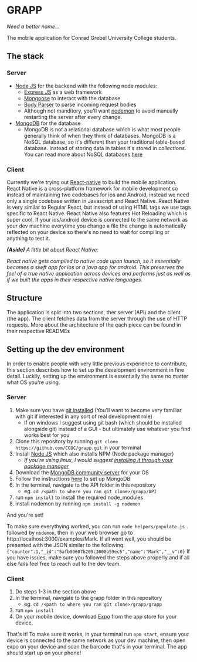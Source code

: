 # GRAPP
_Need a better name..._

The mobile application for Conrad Grebel University College students.

## The stack

### Server
- [Node JS](https://nodejs.org/en/) for the backend with the following node modules:
  - [Express JS](https://expressjs.com/) as a web framework
  - [Mongoose](http://mongoosejs.com/) to interact with the database
  - [Body Parser](https://www.npmjs.com/package/body-parser) to parse incoming request bodies
  - Although not manditory, you'll want [nodemon](https://nodemon.io/) to avoid manually restarting the server after every change.
- [MongoDB](https://www.mongodb.com/) for the database
  - MongoDB is not a relational database which is what most people generally think of when they think of databases. MongoDB is a NoSQL database, so it's different than your traditional table-based database. Instead of storing data in tables it's stored in _collections_. You can read more about NoSQL databases [here](https://www.mongodb.com/nosql-explained)

### Client
Currently we're trying out [React-native](https://facebook.github.io/react-native/) to build the mobile application. React Native is a cross-platform framework for mobile development so instead of maintaining two codebases for ios and Android, instead we need only a single codebase written in Javascript and React Native. React Native is very similar to Regular React, but instead of using HTML tags we use tags specific to React Native. React Native also features Hot Reloading which is super cool. If your ios/android device is connected to the same network as your dev machine everytime you change a file the change is automatically reflected on your device so there's no need to wait for compiling or anything to test it.

_**(Aside)** A little bit about React Native:_

_React native gets compiled to native code upon launch, so it essentially becomes a siwft app for ios or a java app for android. This preserves the feel of a true native application across devices and performs just as well as if we built the apps in their respective native languages._

## Structure

The application is split into two sections, ther server (API) and the client (the app). The client fetches data from the server through the use of HTTP requests. More about the architecture of the each piece can be found in their respective READMEs

## Setting up the dev environment
In order to enable people with very little previous experience to contribute, this section describes how to set up the development environment in fine detail. Luckily, setting up the environment is essentially the same no matter what OS you're using.

### Server
1. Make sure you have [git installed](https://www.linode.com/docs/development/version-control/how-to-install-git-on-linux-mac-and-windows/) (You'll want to become very familiar with git if interested in any sort of real development role)
    - If on windows I suggest using git bash (which should be installed alongside git) instead of a GUI - but ultimately use whatever you find works best for you
2. Clone this repository by running `git clone https://github.com/CGUC/grapp.git` in your terminal
3. Install [Node JS](https://nodejs.org/en/) which also installs NPM (Node package manager)
    - _If you're using linux, I would suggest [installing it through your package manager](https://nodejs.org/en/download/package-manager/#debian-and-ubuntu-based-linux-distributions)_
4. Download the [MongoDB community server](https://www.mongodb.com/download-center?jmp=nav#community) for your OS
5. Follow the instructions [here](https://docs.mongodb.com/manual/administration/install-community/) to set up MongoDB
6. In the terminal, navigate to the API folder in this repository
    - eg. `cd /<path to where you ran git clone>/grapp/API`
7. run `npm install` to install the required node_modules
8. install nodemon by running `npm install -g nodemon`

And you're set!

To make sure everythying worked, you can run `node helpers/populate.js` followed by `nodemon`, then in your web browser go to http://localhost:3000/examples/Mark. If all went well, you should be presented with the JSON similar to the following: 
`{"counter":1,"_id":"5afb90607b209c3008b59ec5","name":"Mark","__v":0}`
If you have issues, make sure you followed the steps above properly and if all else fails feel free to reach out to the dev team.

### Client
1. Do steps 1-3 in the section above
2. In the terminal, navigate to the grapp folder in this repository
    - eg. `cd /<path to where you ran git clone>/grapp/grapp`
3. run `npm install`
4. On your mobile device, download [Expo](https://expo.io/) from the app store for your device.

That's it!
To make sure it works, in your terminal run `npm start`, ensure your device is connected to the same network as your dev machine, then open expo on your device and scan the barcode that's in your terminal. The app should start up on your phone!
